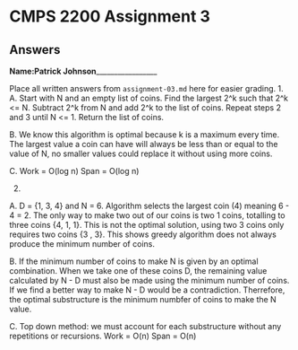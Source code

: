# CMPS 2200 Assignment 3
## Answers

**Name:**____Patrick Johnson_____________________


Place all written answers from `assignment-03.md` here for easier grading.
1. 
A. Start with N and an empty list of coins. Find the largest 2^k such that 2^k <= N. Subtract 2^k from N and add 2^k to the list of coins. Repeat steps 2 and 3 until N <= 1. Return the list of coins.

B. We know this algorithm is optimal because k is a maximum every time. The largest value a coin can have will always be less than or equal to the value of N, no smaller values could replace it without using more coins.

C. Work = O(log n) Span = O(log n)

2. 
A. D = {1, 3, 4} and N = 6. Algorithm selects the largest coin (4) meaning 6 - 4 = 2. The only way to make two out of our coins is two 1 coins, totalling to three coins {4, 1, 1}. This is not the optimal solution, using two 3 coins only requires two coins {3 , 3}. This shows greedy algorithm does not always produce the minimum number of coins.

B. If the minimum number of coins to make N is given by an optimal combination. When we take one of these coins D, the remaining value calculated by N - D must also be made using the minimum number of coins. If we find a better way to make N - D would be a contradiction. Therrefore, the optimal substructure is the minimum numbfer of coins to make the N value.

C. Top down method: we must account for each substructure without any repetitions or recursions. Work = O(n) Span = O(n)
